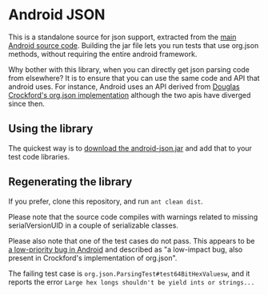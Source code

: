 Android JSON
============

This is a standalone source for json support, extracted from the [main
Android source code](http://source.android.com/index.html).  Building
the jar file lets you run tests that use org.json methods, without
requiring the entire android framework.

Why bother with this library, when you can directly get json parsing
code from elsewhere? It is to ensure that you can use the same code
and API that android uses. For instance, Android uses an API derived
from [Douglas Crockford's org.json
implementation](http://www.json.org/java/index.html) although the two
apis have diverged since then.

Using the library
-----------------

The quickest way is to [download the
android-json.jar](https://raw.github.com/kbsriram/android-json/master/dist/android-json.jar)
and add that to your test code libraries.

Regenerating the library
------------------------

If you prefer, clone this repository, and run `ant clean dist`.

Please note that the source code compiles with warnings related to
missing serialVersionUID in a couple of serializable classes.

Please also note that one of the test cases do not pass. This appears
to be [a low-priority bug in
Android](http://source-android.frandroid.com/libcore/expectations/icebox.txt)
and described as "a low-impact bug, also present in Crockford's
implementation of org.json".

The failing test case is `org.json.ParsingTest#test64BitHexValuesw`,
and it reports the error `Large hex longs shouldn't be yield ints or
strings...`
